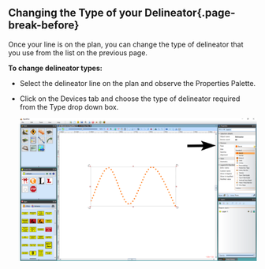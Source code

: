 ## Changing the Type of your Delineator{.page-break-before}

Once your line is on the plan, you can change the type of delineator that you use from the list on the previous page.

**To change delineator types:**

 - Select the delineator line on the plan and observe the Properties Palette.
 - Click on the Devices tab and choose the type of delineator required from the Type drop down box.

    ![Changing_Delineator_Type](./assets/Changing_Delineator_Type.png)